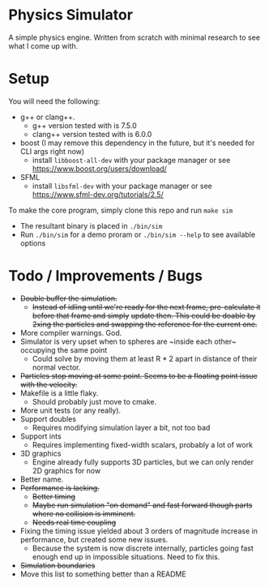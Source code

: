 # Physics Simulator

A simple physics engine. Written from scratch with minimal research to see what I come up with.

# Setup

You will need the following:
* g++ or clang++.
  * g++ version tested with is 7.5.0
  * clang++ version tested with is 6.0.0
* boost (I may remove this dependency in the future, but it's needed for CLI args right now)
  * install `libboost-all-dev` with your package manager or see https://www.boost.org/users/download/
* SFML
  * install `libsfml-dev` with your package manager or see https://www.sfml-dev.org/tutorials/2.5/

To make the core program, simply clone this repo and run `make sim`
* The resultant binary is placed in `./bin/sim`
* Run `./bin/sim` for a demo proram or `./bin/sim --help` to see available options
# Todo / Improvements / Bugs

* ~~Double buffer the simulation.~~
  * ~~Instead of idling until we're ready for the next frame, pre-calculate it before that frame and simply~~
    ~~update then. This could be doable by 2xing the particles and swapping the reference for the current one.~~
* More compiler warnings. God.
* Simulator is very upset when to spheres are ~inside each other~ occupying the same point
  * Could solve by moving them at least R * 2 apart in distance of their normal vector.
* ~~Particles stop moving at some point. Seems to be a floating point issue with the velocity.~~
* Makefile is a little flaky.
  * Should probably just move to cmake.
* More unit tests (or any really).
* Support doubles
  * Requires modifying simulation layer a bit, not too bad
* Support ints
  * Requires implementing fixed-width scalars, probably a lot of work
* 3D graphics
  * Engine already fully supports 3D particles, but we can only render 2D graphics for now
* Better name.
* ~~Performance is lacking.~~
  * ~~Better timing~~
  * ~~Maybe run simulation "on demand" and fast forward though parts where no collision is imminent.~~
  * ~~Needs real time coupling~~
* Fixing the timing issue yielded about 3 orders of magnitude increase in performance, but created some new issues.
  * Because the system is now discrete internally, particles going fast enough end up in impossible situations. Need to fix this.
* ~~Simulation boundaries~~
* Move this list to something better than a README
